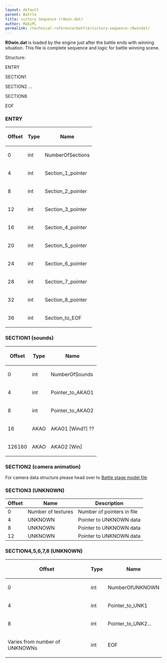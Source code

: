 ```yaml
---
layout: default
parent: Battle
title: victory Sequence (r0win.dat)
author: MakiPL
permalink: /technical-reference/battle/victory-sequence-r0windat/
---
```


**R0win.dat** is loaded by the engine just after the battle ends with winning situation. This file is complete sequence and logic for battle winning scene.

Structure:

ENTRY

SECTION1

SECTION2 …

SECTION8

EOF

### ENTRY

<table><thead><tr class="header"><th><p><strong>Offset</strong></p></th><th><p><strong>Type</strong></p></th><th><p><strong>Name</strong></p></th></tr></thead><tbody><tr class="odd"><td><p>0</p></td><td><p>int</p></td><td><p>NumberOfSections</p></td></tr><tr class="even"><td><p>4</p></td><td><p>int</p></td><td><p>Section_1_pointer</p></td></tr><tr class="odd"><td><p>8</p></td><td><p>int</p></td><td><p>Section_2_pointer</p></td></tr><tr class="even"><td><p>12</p></td><td><p>int</p></td><td><p>Section_3_pointer</p></td></tr><tr class="odd"><td><p>16</p></td><td><p>int</p></td><td><p>Section_4_pointer</p></td></tr><tr class="even"><td><p>20</p></td><td><p>int</p></td><td><p>Section_5_pointer</p></td></tr><tr class="odd"><td><p>24</p></td><td><p>int</p></td><td><p>Section_6_pointer</p></td></tr><tr class="even"><td><p>28</p></td><td><p>int</p></td><td><p>Section_7_pointer</p></td></tr><tr class="odd"><td><p>32</p></td><td><p>int</p></td><td><p>Section_8_pointer</p></td></tr><tr class="even"><td><p>36</p></td><td><p>int</p></td><td><p>Section_to_EOF</p></td></tr></tbody></table>

### SECTION1 (sounds)

<table><thead><tr class="header"><th><p><strong>Offset</strong></p></th><th><p><strong>Type</strong></p></th><th><p><strong>Name</strong></p></th></tr></thead><tbody><tr class="odd"><td><p>0</p></td><td><p>int</p></td><td><p>NumberOfSounds</p></td></tr><tr class="even"><td><p>4</p></td><td><p>int</p></td><td><p>Pointer_to_AKAO1</p></td></tr><tr class="odd"><td><p>8</p></td><td><p>int</p></td><td><p>Pointer_to_AKAO2</p></td></tr><tr class="even"><td><p>16</p></td><td><p>AKAO</p></td><td><p>AKAO1 [Wind?] ??</p></td></tr><tr class="odd"><td><p>126160</p></td><td><p>AKAO</p></td><td><p>AKAO2 [Win]</p></td></tr></tbody></table>

### SECTION2 (camera animation)

For camera data structure please head over to [Battle stage model file](FileFormat_X)

### SECTION3 (UNKNOWN)

| Offset | Name               | Description                |
|--------|--------------------|----------------------------|
| 0      | Number of textures | Number of pointers in file |
| 4      | UNKNOWN            | Pointer to UNKNOWN data    |
| 8      | UNKNOWN            | Pointer to UNKNOWN data    |
| 12     | UNKNOWN            | Pointer to UNKNOWN data    |

### SECTION4,5,6,7,8 (UNKNOWN)

<table><thead><tr class="header"><th><p><strong>Offset</strong></p></th><th><p><strong>Type</strong></p></th><th><p><strong>Name</strong></p></th></tr></thead><tbody><tr class="odd"><td><p>0</p></td><td><p>int</p></td><td><p>NumberOfUNKNOWN</p></td></tr><tr class="even"><td><p>4</p></td><td><p>int</p></td><td><p>Pointer_to_UNK1</p></td></tr><tr class="odd"><td><p>8</p></td><td><p>int</p></td><td><p>Pointer_to_UNK2...</p></td></tr><tr class="even"><td><p>Varies from number of UNKNOWNs</p></td><td><p>int</p></td><td><p>EOF</p></td></tr></tbody></table>
